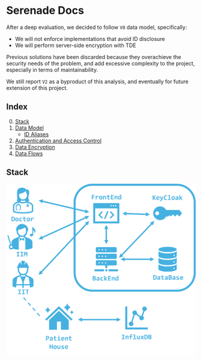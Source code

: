 # Serenade Docs

After a deep evaluation, we decided to follow `V0` data model, specifically:

- We will not enforce implementations that avoid ID disclosure
- We will perform server-side encryption with TDE

Previous solutions have been discarded because they overachieve the security needs of the problem, and add excessive complexity to the project, especially in terms of maintainability.

We still report `V2` as a byproduct of this analysis, and eventually for future extension of this project.

## Index

0. [Stack](#stack)
1. [Data Model](./model/)
   - [ID Aliases](./model/hashing/)
2. [Authentication and Access Control](./auth-ac/)
3. [Data Encryption](./encryption/)
4. [Data Flows](./flow/)

## Stack

![Serenade Architectural Flow](./media/ark.png "Serenade Architectural Flow")
